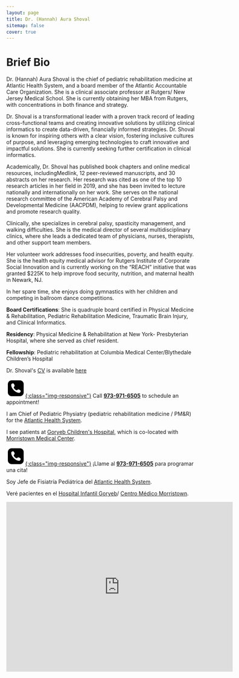 ```yaml
---
layout: page
title: Dr. (Hannah) Aura Shoval
sitemap: false
cover: true
---
```


# Brief Bio

Dr. (Hannah) Aura Shoval is the chief of pediatric rehabilitation
medicine at Atlantic Health System, and a board member of the Atlantic
Accountable Care Organization. She is a clinical associate professor
at Rutgers/ New Jersey Medical School. She is currently obtaining her
MBA from Rutgers, with concentrations in both finance and strategy.

Dr. Shoval is a transformational leader with a proven track record of
leading cross-functional teams and creating innovative solutions by
utilizing clinical informatics to create data-driven, financially
informed strategies. Dr. Shoval is known for inspiring others with a
clear vision, fostering inclusive cultures of purpose, and leveraging
emerging technologies to craft innovative and impactful solutions. She
is currently seeking further certification in clinical informatics.

Academically, Dr. Shoval has published book chapters and online
medical resources, includingMedlink, 12 peer-reviewed manuscripts, and
30 abstracts on her research. Her research was cited as one of the top
10 research articles in her field in 2019, and she has been invited to
lecture nationally and internationally on her work. She serves on the
national research committee of the American Academy of Cerebral Palsy
and Developmental Medicine (AACPDM), helping to review grant
applications and promote research quality.

Clinically, she specializes in cerebral palsy, spasticity management,
and walking difficulties. She is the medical director of several
multidisciplinary clinics, where she leads a dedicated team of
physicians, nurses, therapists, and other support team members.

Her volunteer work addresses food insecurities, poverty, and health
equity. She is the health equity medical advisor for Rutgers Institute
of Corporate Social Innovation and is currently working on the “REACH”
initiative that was granted $225K to help improve food security,
nutrition, and maternal health in Newark, NJ.

In her spare time, she enjoys doing gymnastics with her children and
competing in ballroom dance competitions.

**Board Certifications**: She is quadruple board certified in Physical
Medicine & Rehabilitation, Pediatric Rehabilitation Medicine, 
Traumatic Brain Injury, and Clinical Informatics.

**Residency**: Physical Medicine & Rehabilitation at New York-
Presbyterian Hospital, where she served as chief resident.

**Fellowship**: Pediatric rehabilitation at Columbia Medical
Center/Blythedale Children’s Hospital

Dr. Shoval's [CV](/assets/cv.pdf) is available [here](/assets/cv.pdf)

<div class="container" markdown="1">
<div class="row" markdown="1">

  <div class="col" markdown="1">

[![phone](/assets/img/phone-icon.png){:class="img-responsive"}](tel:9739716505) Call **[973-971-6505](tel:9739716505)** to schedule an appointment!

I am Chief of Pediatric Physiatry (pediatric rehabilitation medicine /
PM&R) for the [Atlantic Health
System](https://www.atlantichealth.org/).

I see patients at [Goryeb Children's Hospital](https://www.atlantichealth.org/locations/hospitals/goryeb-childrens-hospital.html), which is co-located with 
[Morristown Medical Center](https://www.google.com/maps/dir//morristown+medical+center/data=!4m6!4m5!1m1!4e2!1m2!1m1!1s0x89c3a69b3e3b5bdf:0x5edce84ac07d4a42?sa=X&ved=2ahUKEwiPyuG0g7X1AhVSjokEHcVeDZcQ9Rd6BAgzEAU).

</div>
  <div class="col" markdown="1">
  
[![phone](/assets/img/phone-icon.png){:class="img-responsive"}](tel:9739716505) ¡Llame al **[973-971-6505](tel:9739716505)** para programar una cita!

Soy Jefe de Fisiatría Pediátrica del [Atlantic Health System](https://www.atlantichealth.org/).

Veré pacientes en el [Hospital Infantil Goryeb](https://www.atlantichealth.org/locations/hospitals/goryeb-childrens-hospital.html)/ [Centro Médico Morristown](https://www.google.com/maps/dir//morristown+medical+center/data=!4m6!4m5!1m1!4e2!1m2!1m1!1s0x89c3a69b3e3b5bdf:0x5edce84ac07d4a42?sa=X&ved=2ahUKEwiPyuG0g7X1AhVSjokEHcVeDZcQ9Rd6BAgzEAU).


</div>
</div>
</div>

<iframe src="https://www.google.com/maps/embed?pb=!1m18!1m12!1m3!1d3020.8321397408095!2d-74.47005204920306!3d40.7877043408164!2m3!1f0!2f0!3f0!3m2!1i1024!2i768!4f13.1!3m3!1m2!1s0x89c3a69c7ae7aa01%3A0x8d8a3f1d105cd1bf!2s55%20Madison%20Ave%2C%20Morristown%2C%20NJ%2007960!5e0!3m2!1sen!2sus!4v1646257554372!5m2!1sen!2sus" width="600" height="450" style="border:0;" allowfullscreen="" loading="lazy"></iframe>


